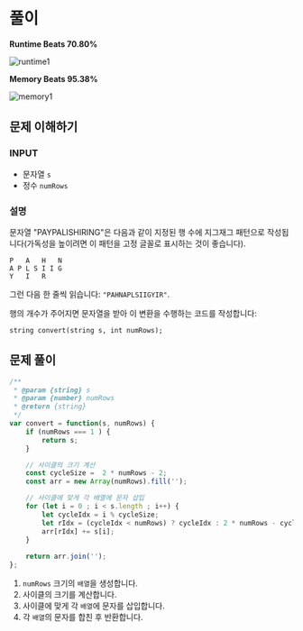 # 풀이

<!-- **Runtime Beats 77.73%** -->
**Runtime Beats 70.80%**

<!-- ![runtime](https://user-images.githubusercontent.com/55650732/229334628-e5625940-4b2e-42e6-9e52-229861dff43c.svg) -->
![runtime1](https://user-images.githubusercontent.com/55650732/230018188-b890fc92-75ce-4fc1-9f5c-1a34826add60.svg)

<!-- **Memory Beats 79.15%** -->
**Memory Beats 95.38%**

<!-- ![memory](https://user-images.githubusercontent.com/55650732/229334624-bf193954-043f-43ab-9ee8-35cd8851fb23.svg) -->
![memory1](https://user-images.githubusercontent.com/55650732/230018170-84a7a3f6-8347-427e-80f8-557627d34add.svg)


## 문제 이해하기

### INPUT
- 문자열 `s`
- 정수 `numRows`

### 설명

문자열 "PAYPALISHIRING"은 다음과 같이 지정된 행 수에 지그재그 패턴으로 작성됩니다(가독성을 높이려면 이 패턴을 고정 글꼴로 표시하는 것이 좋습니다).

```
P   A   H   N
A P L S I I G
Y   I   R
```

그런 다음 한 줄씩 읽습니다: `"PAHNAPLSIIGYIR"`.

행의 개수가 주어지면 문자열을 받아 이 변환을 수행하는 코드를 작성합니다:

~~~
string convert(string s, int numRows);
~~~


<!-- ## 문제 풀이 1
~~~javascript
/**
 * @param {string} s
 * @param {number} numRows
 * @return {string}
 */
var convert = function(s, numRows) {
    if (s.length <= numRows || numRows < 2) return s;

    const len = s.length;
    const num = 2 * (numRows - 1);
    let res = Array(numRows).fill('');
    let tmp = 0;

    for (let i = 0 ; i < len ; i++) {
        tmp = i % num;
        if (tmp < numRows) {
            res[tmp] += s[i];
        } else {
            res[num - tmp] += s[i];
        }
    }

    return res.join('');
};
~~~

`numRows`에 의한 사이클이 `(numRows - 1) * 2`이므로 각 행마다 들어가야 할 문자열을 사이클에 맞춰 넣어주면 됩니다. -->

## 문제 풀이
~~~javascript
/**
 * @param {string} s
 * @param {number} numRows
 * @return {string}
 */
var convert = function(s, numRows) {
    if (numRows === 1 ) {
        return s;
    }

    // 사이클의 크기 계산
    const cycleSize =  2 * numRows - 2;
    const arr = new Array(numRows).fill('');

    // 사이클에 맞게 각 배열에 문자 삽입
    for (let i = 0 ; i < s.length ; i++) {
        let cycleIdx = i % cycleSize;
        let rIdx = (cycleIdx < numRows) ? cycleIdx : 2 * numRows - cycleIdx - 2;
        arr[rIdx] += s[i]; 
    }
    
    return arr.join('');
};
~~~

1. `numRows` 크기의 `배열`을 생성합니다.
2. 사이클의 크기를 계산합니다.
3. 사이클에 맞게 각 `배열`에 문자를 삽입합니다.
4. 각 `배열`의 문자를 합친 후 반환합니다.